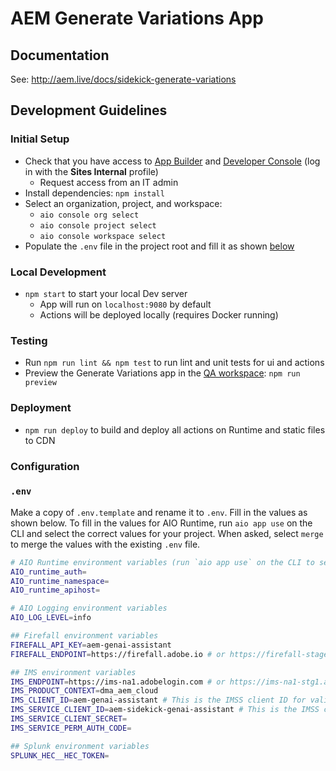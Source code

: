# AEM Generate Variations App

## Documentation

See: http://aem.live/docs/sidekick-generate-variations

## Development Guidelines

### Initial Setup

- Check that you have access to [App Builder](https://developer.adobe.com/app-builder/) and [Developer Console](https://developer.adobe.com/console) (log in with the **Sites Internal** profile)
    - Request access from an IT admin
- Install dependencies: `npm install`
- Select an organization, project, and workspace:
    - `aio console org select`
    - `aio console project select`
    - `aio console workspace select`
- Populate the `.env` file in the project root and fill it as shown [below](#env)

### Local Development

- `npm start` to start your local Dev server
  - App will run on `localhost:9080` by default
  - Actions will be deployed locally (requires Docker running)

### Testing

- Run `npm run lint && npm test` to run lint and unit tests for ui and actions
- Preview the Generate Variations app in the [QA workspace](https://experience-qa.adobe.com/?shell_source=local&devMode=true&shell_ims=prod#/aem/generate-variations/): `npm run preview`

### Deployment

- `npm run deploy` to build and deploy all actions on Runtime and static files to CDN

### Configuration

### `.env`

Make a copy of `.env.template` and rename it to `.env`. Fill in the values as shown below. To fill in the values for AIO Runtime, run `aio app use` on the CLI and select the correct values for your project. When asked, select `merge` to merge the values with the existing `.env` file.

```bash
# AIO Runtime environment variables (run `aio app use` on the CLI to set these)
AIO_runtime_auth=
AIO_runtime_namespace=
AIO_runtime_apihost=

# AIO Logging environment variables
AIO_LOG_LEVEL=info

## Firefall environment variables
FIREFALL_API_KEY=aem-genai-assistant
FIREFALL_ENDPOINT=https://firefall.adobe.io # or https://firefall-stage.adobe.io

## IMS environment variables
IMS_ENDPOINT=https://ims-na1.adobelogin.com # or https://ims-na1-stg1.adobelogin.com
IMS_PRODUCT_CONTEXT=dma_aem_cloud
IMS_CLIENT_ID=aem-genai-assistant # This is the IMSS client ID for validating service tokens and checking the product context
IMS_SERVICE_CLIENT_ID=aem-sidekick-genai-assistant # This is the IMSS client ID for generating a service token. This ID is associated with the FIREFALL_API_KEY.
IMS_SERVICE_CLIENT_SECRET=
IMS_SERVICE_PERM_AUTH_CODE=

## Splunk environment variables
SPLUNK_HEC__HEC_TOKEN=
```
